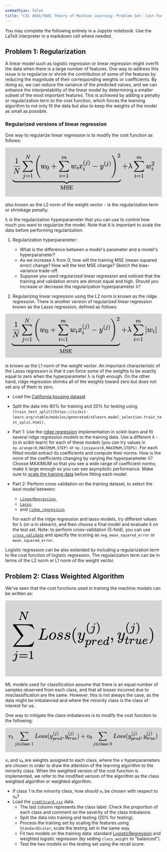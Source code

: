 ```yaml
---
usemathjax: false
title: "CSC 4601/5601 Theory of Machine Learning: Problem Set: Cost Function Fun"
---
```


You may complete the following entirely in a Jupyter notebook.
Use the LaTeX interpreter in a markdown cell where needed.

## Problem 1: Regularization

A linear model such as logistic regression or linear regression might
overfit the data when there is a large number of features. One way to
address this issue is to regularize or shrink the contribution of some
of the features by reducing the magnitude of their corresponding
weights or coefficients. By doing so, we can reduce the variance of the
predicted values, and we can enhance the interpretability of the linear
model by determining a smaller subset of the most important
features. This is achieved by adding a penalty or regularization term to
the cost function, which forces the learning algorithm to not only fit
the data but also to keep the weights of the model as small as possible.

### Regularized versions of linear regression

One way to regularize linear regression is to modify the cost
function as follows:

![Ridge](RidgeMSE.png)

also known as the L2 norm of
the weight vector - is the regularization term or shrinkage penalty.

λ is the regularization hyperparameter that you can use to
control how much you want to regularize the model. Note that it is
important to scale the data before performing regularization.

1. Regularization hyperparameter:
   - What is the difference between a model's parameter and a model's hyperparameter?
   - As we increase λ from 0, how will the training MSE (mean-squared error) change? How will the test MSE change? Sketch the bias-variance trade-off.
   - Suppose you used regularized linear regression and noticed that the training and validation errors are almost equal and high. Should you increase or decrease the regularization hyperparameter λ?

2. Regularizing linear regression using the L2 norm is known as the ridge regression. There is another version of regularized linear regression known as the Lasso regression, defined as follows:

![LASSO](LASSOMSE.png)

is known as the L1 norm of the weight vector. An important characteristic of the Lasso regression is
that it can force some of the weights to be exactly equal to zero when the hyperparameter λ is high enough. On the other hand, ridge regression shrinks all of the weights toward zero but does not set any of them to zero.

- Load the [California housing dataset](https://scikit-learn.org/stable/modules/generated/sklearn.datasets.fetch_california_housing.html)
- Split the data into 80% for training and 20% for testing using ```[train_test_split](https://scikit-learn.org/stable/modules/generated/sklearn.model_selection.train_test_split.html)```.
- Part 1: Use the [ridge regression](https://scikit-learn.org/stable/modules/generated/sklearn.linear_model.ridge_regression.html?highlight=ridge\%20regression\#) implementation in scikit-learn and fit several ridge regression models to the training data. Use a different λ - (α in scikit-learn) for each of these models (you can try values in ```np.arange(0,MAXIMUM,STEP)``` or ```np.linspace(0,MAXIMUM,STEPS)```. For each fitted model extract its coefficients and compute their norms. How is the norm of the coefficients changing by varying the hyperparameter λ? Choose MAXIMUM so that you see a wide range of coefficient norms; make it large enough so you can see asymptotic performance.  Make sure to [scale the training data](https://scikit-learn.org/stable/modules/generated/sklearn.preprocessing.StandardScaler.html) before fitting each model.
- Part 2: Perform cross validation on the training dataset, to select the best model between:
  * [```LinearRegression```](https://scikit-learn.org/stable/modules/generated/sklearn.linear_model.LinearRegression.html),
  * [```Lasso```](https://scikit-learn.org/stable/modules/generated/sklearn.linear_model.Lasso.html),
  * and [```ridge_regression```](https://scikit-learn.org/stable/modules/generated/sklearn.linear_model.ridge_regression.html?highlight=ridge\%20regression\#).

  For each of the ridge regression and lasso models, try different values for λ (or α in sklearn), and then choose a final model and evaluate it on the test set. Note: to perform cross-validation (5-fold), you can use [```cross_validate```](https://scikit-learn.org/stable/modules/generated/sklearn.model_selection.cross_validate.html?highlight=cross\%20validate\#) and specify the scoring as ```neg_mean_squared_error``` or ```mean_squared_error```.

Logistic regression can be also extended by including a regularization term to the cost
function of logistic regression. The regularization term can be in terms of the L2 norm or L1 norm of the weight vector.

## Problem 2: Class Weighted Algorithm

We've seen that the cost functions used in training the machine models can be written as:

![Cost Function](LossFunction.png)

ML models used for classification assume that there is an equal number of samples observed from each class, and that all losses incurred due to misclassification are the same. However, this is not always the case,
as the data might be imbalanced and where the minority class is the class of interest for us.

One way to mitigate the class imbalances is to modify the cost function to the following:

![Class Weighted Cost Function](ClassWeightedCostFunction.png)

*v₁* and *v₀* are weights assigned to each class, where the *v* hyperparameters are chosen in order to draw the attention of the learning algorithm to the minority class. When the weighted version of the cost function is implemented, we refer to the modified version of the algorithm as the class weighted algorithm or weighted algorithm.

- If class 1 is the minority class, how should *v₁* be chosen with respect to *v₀*?
- Load the [```creditcard.csv```](https://www.kaggle.com/datasets/mlg-ulb/creditcardfraud/data) data.
  -  The last column represents the class label. Check the proportion of each class and comment on the severity of the class imbalance.
  -  Split the data into training and testing (20% for testing).
  -  Process the training set by scaling the features using ```StandardScaler```, scale the testing set in the same way.
  -  Fit two models on the training data: standard [LogisticRegression](https://scikit-learn.org/stable/modules/generated/sklearn.linear_model.LogisticRegression.html) and weighted logistic regression (by setting ```class_weight``` to "balanced").
  -  Test the two models on the testing set using the recall score.
